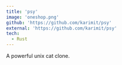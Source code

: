 ```yaml
---
title: 'psy'
image: 'oneshop.png'
github: 'https://github.com/karimit/psy'
external: 'https://github.com/karimit/psy'
tech:
  - Rust
---
```


A powerful unix cat clone.
